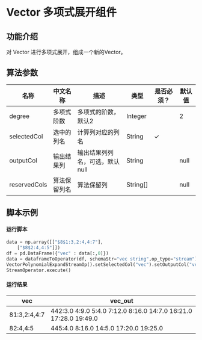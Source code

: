 # Vector 多项式展开组件

## 功能介绍
对 Vector 进行多项式展开，组成一个新的Vector。

## 算法参数

<!-- This is the start of auto-generated parameter info -->
<!-- DO NOT EDIT THIS PART!!! -->
| 名称 | 中文名称 | 描述 | 类型 | 是否必须？ | 默认值 |
| --- | --- | --- | --- | --- | --- |
| degree | 多项式阶数 | 多项式的阶数，默认2 | Integer |  | 2 |
| selectedCol | 选中的列名 | 计算列对应的列名 | String | ✓ |  |
| outputCol | 输出结果列 | 输出结果列列名，可选，默认null | String |  | null |
| reservedCols | 算法保留列名 | 算法保留列 | String[] |  | null |<!-- This is the end of auto-generated parameter info -->

## 脚本示例

#### 运行脚本
``` python
data = np.array([["$8$1:3,2:4,4:7"],
    ["$8$2:4,4:5"]])
df = pd.DataFrame({"vec" : data[:,0]})
data = dataframeToOperator(df, schemaStr="vec string",op_type="stream")
VectorPolynomialExpandStreamOp().setSelectedCol("vec").setOutputCol("vec_out").linkFrom(data).print()
StreamOperator.execute()

```
#### 运行结果
| vec            | vec_out                                 |
| -------------- | ---------------------------------------- |
| $8$1:3,2:4,4:7 | $44$2:3.0 4:9.0 5:4.0 7:12.0 8:16.0 14:7.0 16:21.0 17:28.0 19:49.0 |
| $8$2:4,4:5     | $44$5:4.0 8:16.0 14:5.0 17:20.0 19:25.0  |

